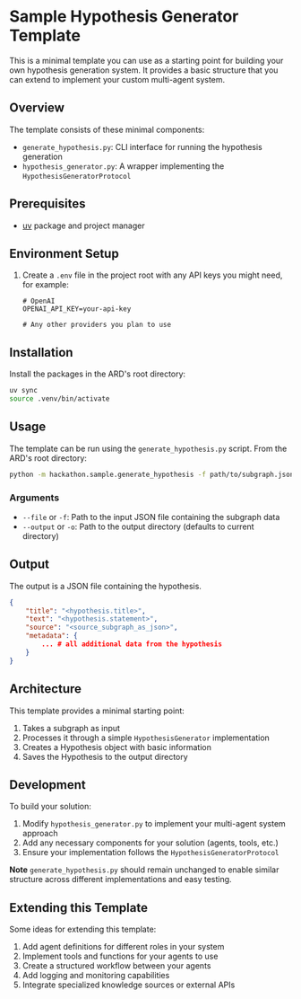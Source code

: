 # Sample Hypothesis Generator Template

This is a minimal template you can use as a starting point for building your own hypothesis generation system. It provides a basic structure that you can extend to implement your custom multi-agent system.

## Overview

The template consists of these minimal components:
- `generate_hypothesis.py`: CLI interface for running the hypothesis generation
- `hypothesis_generator.py`: A wrapper implementing the `HypothesisGeneratorProtocol`

## Prerequisites

- [uv](https://docs.astral.sh/uv/getting-started/installation/) package and project manager

## Environment Setup

1. Create a `.env` file in the project root with any API keys you might need, for example:
   ```
   # OpenAI
   OPENAI_API_KEY=your-api-key

   # Any other providers you plan to use
   ```

## Installation

Install the packages in the ARD's root directory:
```bash
uv sync
source .venv/bin/activate
```

## Usage

The template can be run using the `generate_hypothesis.py` script.
From the ARD's root directory:

```bash
python -m hackathon.sample.generate_hypothesis -f path/to/subgraph.json --output output_directory
```

### Arguments

- `--file` or `-f`: Path to the input JSON file containing the subgraph data
- `--output` or `-o`: Path to the output directory (defaults to current directory)

## Output

The output is a JSON file containing the hypothesis.
```json
{
    "title": "<hypothesis.title>",
    "text": "<hypothesis.statement>",
    "source": "<source_subgraph_as_json>",
    "metadata": {
        ... # all additional data from the hypothesis
    }
}
```

## Architecture

This template provides a minimal starting point:
1. Takes a subgraph as input
2. Processes it through a simple `HypothesisGenerator` implementation
3. Creates a Hypothesis object with basic information
4. Saves the Hypothesis to the output directory

## Development

To build your solution:
1. Modify `hypothesis_generator.py` to implement your multi-agent system approach
2. Add any necessary components for your solution (agents, tools, etc.)
3. Ensure your implementation follows the `HypothesisGeneratorProtocol`

**Note** 
`generate_hypothesis.py` should remain unchanged to enable similar structure across different implementations and easy testing.

## Extending this Template

Some ideas for extending this template:
1. Add agent definitions for different roles in your system
2. Implement tools and functions for your agents to use
3. Create a structured workflow between your agents
4. Add logging and monitoring capabilities
5. Integrate specialized knowledge sources or external APIs